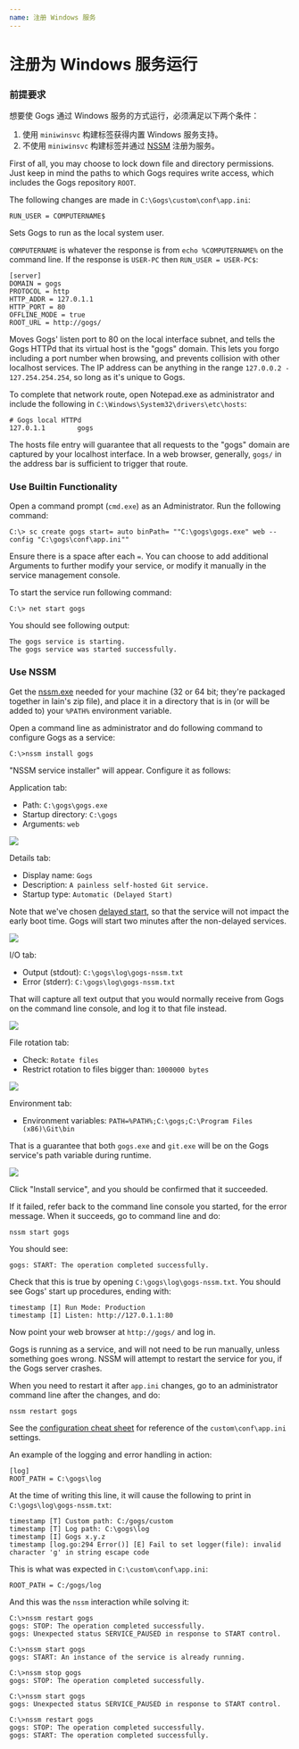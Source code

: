 ```yaml
---
name: 注册 Windows 服务
---
```


# 注册为 Windows 服务运行

### 前提要求

想要使 Gogs 通过 Windows 服务的方式运行，必须满足以下两个条件：

1. 使用 `miniwinsvc` 构建标签获得内置 Windows 服务支持。
2. 不使用 `miniwinsvc` 构建标签并通过 [NSSM](http://nssm.cc/) 注册为服务。

First of all, you may choose to lock down file and directory permissions. Just keep in mind the paths to which Gogs requires write access, which includes the Gogs repository `ROOT`.

The following changes are made in `C:\Gogs\custom\conf\app.ini`:

```
RUN_USER = COMPUTERNAME$
```

Sets Gogs to run as the local system user.

`COMPUTERNAME` is whatever the response is from `echo %COMPUTERNAME%` on the command line. If the response is `USER-PC` then `RUN_USER = USER-PC$`:

```
[server]
DOMAIN = gogs
PROTOCOL = http
HTTP_ADDR = 127.0.1.1
HTTP_PORT = 80
OFFLINE_MODE = true
ROOT_URL = http://gogs/
```

Moves Gogs' listen port to 80 on the local interface subnet, and tells the Gogs HTTPd that its virtual host is the "gogs" domain.
This lets you forgo including a port number when browsing, and prevents collision with other localhost services.
The IP address can be anything in the range `127.0.0.2 - 127.254.254.254`, so long as it's unique to Gogs.

To complete that network route, open Notepad.exe as administrator and include the following in `C:\Windows\System32\drivers\etc\hosts`:

```
# Gogs local HTTPd
127.0.1.1        gogs
```

The hosts file entry will guarantee that all requests to the "gogs" domain are captured by your localhost interface.
In a web browser, generally, `gogs/` in the address bar is sufficient to trigger that route.

### Use Builtin Functionality

Open a command prompt (`cmd.exe`) as an Administrator. Run the following command:

```
C:\> sc create gogs start= auto binPath= ""C:\gogs\gogs.exe" web --config "C:\gogs\conf\app.ini""
```

Ensure there is a space after each `=`. You can choose to add additional Arguments to further modify your service, or modify it manually in the service management console.

To start the service run following command:

```
C:\> net start gogs
```

You should see following output:

```
The gogs service is starting.
The gogs service was started successfully.
```

### Use NSSM

Get the [nssm.exe](http://nssm.cc/download) needed for your machine (32 or 64 bit; they're packaged together in Iain's zip file), and place it in a directory that is in (or will be added to) your ``%PATH%`` environment variable.

Open a command line as administrator and do following command to configure Gogs as a service:

```
C:\>nssm install gogs
```

"NSSM service installer" will appear. Configure it as follows:

Application tab:

- Path: `C:\gogs\gogs.exe`
- Startup directory: `C:\gogs`
- Arguments: `web`

![](/docs/images/install_gogs_on_windows_nssm_1.png)

Details tab:

- Display name: `Gogs`
- Description: `A painless self-hosted Git service.`
- Startup type: `Automatic (Delayed Start)`

Note that we've chosen [delayed start](http://stackoverflow.com/a/11015576), so that the service will not impact the early boot time. Gogs will start two minutes after the non-delayed services.

![](/docs/images/install_gogs_on_windows_nssm_2.png)

I/O tab:

- Output (stdout): `C:\gogs\log\gogs-nssm.txt`
- Error (stderr): `C:\gogs\log\gogs-nssm.txt`

That will capture all text output that you would normally receive from Gogs on the command line console, and log it to that file instead.

![](/docs/images/install_gogs_on_windows_nssm_3.png)

File rotation tab:

- Check: `Rotate files`
- Restrict rotation to files bigger than: `1000000 bytes`

![](/docs/images/install_gogs_on_windows_nssm_4.png)

Environment tab:

- Environment variables: `PATH=%PATH%;C:\gogs;C:\Program Files (x86)\Git\bin`

That is a guarantee that both `gogs.exe` and `git.exe` will be on the Gogs service's path variable during runtime.

![](/docs/images/install_gogs_on_windows_nssm_5.png)

Click "Install service", and you should be confirmed that it succeeded.

If it failed, refer back to the command line console you started, for the error message. When it succeeds, go to command line and do:

```
nssm start gogs
```

You should see:

```
gogs: START: The operation completed successfully.
```

Check that this is true by opening `C:\gogs\log\gogs-nssm.txt`. You should see Gogs' start up procedures, ending with:

```
timestamp [I] Run Mode: Production
timestamp [I] Listen: http://127.0.1.1:80
```

Now point your web browser at `http://gogs/` and log in.

Gogs is running as a service, and will not need to be run manually, unless something goes wrong. NSSM will attempt to restart the service for you, if the Gogs server crashes.

When you need to restart it after `app.ini` changes, go to an administrator command line after the changes, and do:

```
nssm restart gogs
```

See the [configuration cheat sheet](/docs/advanced/configuration_cheat_sheet.html) for reference of the `custom\conf\app.ini` settings.

An example of the logging and error handling in action:

```
[log]
ROOT_PATH = C:\gogs\log
```

At the time of writing this line, it will cause the following to print in `C:\gogs\log\gogs-nssm.txt`:

```
timestamp [T] Custom path: C:/gogs/custom
timestamp [T] Log path: C:\gogs\log
timestamp [I] Gogs x.y.z
timestamp [log.go:294 Error()] [E] Fail to set logger(file): invalid character 'g' in string escape code
```

This is what was expected in `C:\custom\conf\app.ini`:

```
ROOT_PATH = C:/gogs/log
```

And this was the `nssm` interaction while solving it:

```
C:\>nssm restart gogs
gogs: STOP: The operation completed successfully.
gogs: Unexpected status SERVICE_PAUSED in response to START control.

C:\>nssm start gogs
gogs: START: An instance of the service is already running.

C:\>nssm stop gogs
gogs: STOP: The operation completed successfully.

C:\>nssm start gogs
gogs: Unexpected status SERVICE_PAUSED in response to START control.

C:\>nssm restart gogs
gogs: STOP: The operation completed successfully.
gogs: START: The operation completed successfully.
```
